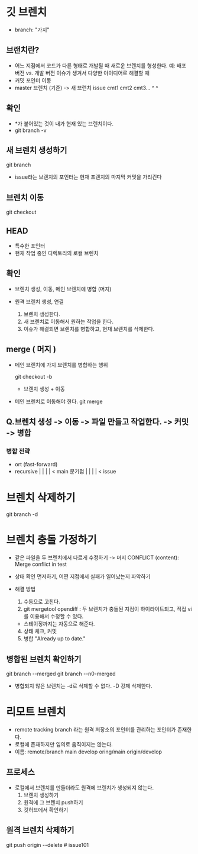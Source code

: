 # 깃 브렌치
- branch: "가지"

## 브랜치란?
- 어느 지점에서 코드가 다른 형태로 개발될 때 새로운 브렌치를 형성한다.
  예: 배포 버전 vs. 개발 버전
    이슈가 생겨서 다양한 아이디어로 해결할 때
- 커밋 포인터 이동
-  master 브렌치 (기준) -> 새 브런치 issue
  cmt1 cmt2 cmt3...
  ^     ^

## 확인
- *가 붙어있는 것이 내가 현재 있는 브렌치이다.
- git branch -v

## 새 브렌치 생성하기
git branch <name>

- issue라는 브렌치의 포인터는 현재 프렌치의 마지막 커밋을 가리킨다

## 브렌치 이동
git checkout <name>

## HEAD
- 특수한 포인터
- 현재 작업 중인 디렉토리의 로컬 브렌치

## 확인
- 브렌치 생성, 이동, 메인 브렌치에 병합 (머지)
- 원격 브렌치 생성, 연결

  1. 브렌치 생성한다.
  2. 새 브렌치로 이동해서 원하는 작업을 한다.
  3. 이슈가 해결되면 브렌치를 병합하고, 현재 브렌치를 삭제한다.

## merge ( 머지 )
- 메인 브렌치에 가지 브렌치를 병합하는 행위

  git checkout -b <name>

  - 브렌치 생성 + 이동

- 메인 브렌치로 이동해야 한다.
git merge <name>

## Q.브렌치 생성 -> 이동 -> 파일 만들고 작업한다. -> 커밋 -> 병합

### 병합 전략
- ort (fast-forward)
- recursive
          |  |  |  | < main
  분기점
  |
          |  |  | < issue
  
# 브렌치 삭제하기
git branch -d <name>

# 브렌치 충돌 가정하기
- 같은 파일을 두 브렌치에서 다르게 수정하기 -> 머지
    CONFLICT (content): Merge conflict in test

- 상태 확인 먼저하기, 어떤 지점에서 실패가 일어났는지 파악하기
- 해결 방법
  1. 수동으로 고친다.
  2. git mergetool
    opendiff : 두 브렌치가 충돌된 지점이 하이라이트되고, 직접 vi를 이용해서 수정할 수 있다.
    - 스테이징까지는 자동으로 해준다.
  4. 상태 체크, 커밋
  5. 병합
     "Already up to date."

## 병합된 브렌치 확인하기
git branch --merged
git branch --n0-merged

- 병합되지 않은 브렌치는 -d로 삭제할 수 없다.
  -D 강제 삭제한다.


# 리모트 브렌치
- remote tracking branch 라는 원격 저장소의 포인터를 관리하는 포인터가 존재한다.
- 로컬에 존재하지만 임의로 움직이지는 않는다.
- 이름: remote/branch
  main develop
  oring/main origin/develop

## 프로세스
- 로컬에서 브렌치를 만들더라도 원격에 브렌치가 생성되지 않는다.
  1. 브렌치 생성하기
  2. 원격에 그 브렌치 push하기
  3. 깃허브에서 확인하기

## 원격 브렌치 삭제하기
git push origin --delete <name> # issue101
